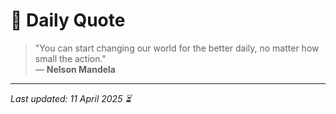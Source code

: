 # 📜 Daily Quote

> "You can start changing our world for the better daily, no matter how small the action."  
> — **Nelson Mandela**

---

_Last updated: 11 April 2025 ⏳_
